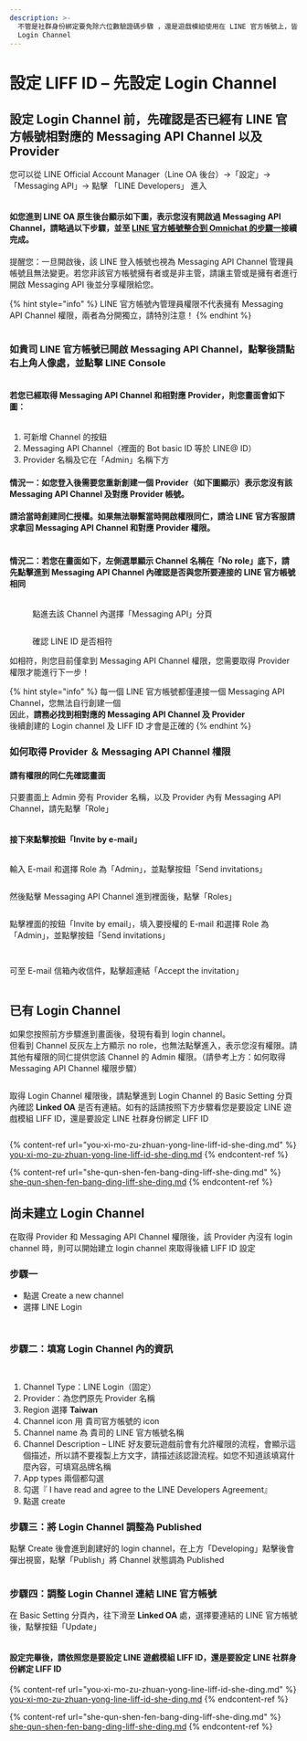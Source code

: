 ```yaml
---
description: >-
  不管是社群身份綁定要免除六位數驗證碼步驟 ，還是遊戲模組使用在 LINE 官方帳號上，皆需要先有 LIFF ID，設定 LIFF ID 前需要先設定好
  Login Channel
---
```


# 設定 LIFF ID – 先設定 Login Channel

## 設定 Login Channel 前，先確認是否已經有 LINE 官方帳號相對應的 Messaging API Channel 以及 Provider

您可以從 LINE Official Account Manager（Line OA 後台）->「設定」-> 「Messaging API」-> 點擊 「LINE Developers」 進入

<figure><img src="../../../../.gitbook/assets/截圖 2022-01-03 上午11.34.26.png" alt=""><figcaption></figcaption></figure>

#### 如您進到 LINE OA 原生後台顯示如下圖，表示您沒有開啟過 Messaging API Channel，請略過以下步驟，並至 [LINE 官方帳號整合到 Omnichat 的步驟一](line2.0.md#bu-zhou-yi)接續完成。

提醒您：一旦開啟後，該 LINE 登入帳號也視為 Messaging API Channel 管理員帳號且無法變更。若您非該官方帳號擁有者或是非主管，請讓主管或是擁有者進行開啟 Messaging API 後並分享權限給您。

{% hint style="info" %}
LINE 官方帳號內管理員權限不代表擁有 Messaging API Channel 權限，兩者為分開獨立，請特別注意！
{% endhint %}

<figure><img src="../../../../.gitbook/assets/LINE OA 尚未開啟 Messaging API Channel .png" alt=""><figcaption></figcaption></figure>

### 如貴司 LINE 官方帳號已開啟 Messaging API Channel，點擊後請點右上角人像處，並點擊 LINE Console

<figure><img src="../../../../.gitbook/assets/LINE Console.png" alt=""><figcaption></figcaption></figure>

#### 若您已經取得 Messaging API Channel 和相對應 Provider，則您畫面會如下圖：

<figure><img src="../../../../.gitbook/assets/截圖 2022-10-24 下午3.20.55.png" alt=""><figcaption></figcaption></figure>

1. 可新增 Channel 的按鈕
2. Messaging API Channel（裡面的 Bot basic ID 等於 LINE@ ID）
3. Provider 名稱及它在「Admin」名稱下方

#### 情況一：如您登入後需要您重新創建一個 Provider（如下圖顯示）表示您沒有該 Messaging API Channel 及對應 Provider 帳號。

#### 請洽當時創建同仁授權。如果無法聯繫當時開啟權限同仁，請洽 LINE 官方客服請求拿回 Messaging API Channel 和對應 Provider 權限。

<figure><img src="../../../../.gitbook/assets/LINE Console-1.png" alt=""><figcaption></figcaption></figure>

#### 情況二：若您在畫面如下，左側選單顯示 Channel 名稱在「No role」底下，請先點擊進到 Messaging API Channel 內確認是否與您所要連接的 LINE 官方帳號相同

<div><figure><img src="../../../../.gitbook/assets/截圖 2022-10-24 下午1.47.39.png" alt=""><figcaption><p>點進去該 Channel 內選擇「Messaging API」分頁</p></figcaption></figure> <figure><img src="../../../../.gitbook/assets/截圖 2022-10-24 下午1.53.33.png" alt=""><figcaption><p>確認 LINE ID 是否相符</p></figcaption></figure></div>

如相符，則您目前僅拿到 Messaging API Channel 權限，您需要取得 Provider 權限才能進行下一步！

{% hint style="info" %}
每一個 LINE 官方帳號都僅連接一個 Messaging API Channel，您無法自行創建一個\
因此，**請務必找到相對應的 Messaging API Channel 及 Provider**\
後續創建的 Login channel 及 LIFF ID 才會是正確的
{% endhint %}

### 如何取得 Provider ＆ Messaging API Channel 權限

#### 請有權限的同仁先確認畫面

只要畫面上 Admin 旁有 Provider 名稱，以及 Provider 內有 Messaging API Channel，請先點擊「Role」

<figure><img src="../../../../.gitbook/assets/截圖 2022-10-24 下午4.17.52.png" alt=""><figcaption></figcaption></figure>

#### 接下來點擊按鈕「Invite by e-mail」

<figure><img src="../../../../.gitbook/assets/截圖 2022-10-24 下午4.26.04.png" alt=""><figcaption></figcaption></figure>

輸入 E-mail 和選擇 Role 為「Admin」，並點擊按鈕「Send invitations」

<figure><img src="../../../../.gitbook/assets/截圖 2022-10-24 下午4.41.34.png" alt=""><figcaption></figcaption></figure>

然後點擊 Messaging API Channel 進到裡面後，點擊「Roles」

<figure><img src="../../../../.gitbook/assets/截圖 2022-10-24 下午5.29.51.png" alt=""><figcaption></figcaption></figure>

點擊裡面的按鈕「Invite by email」，填入要授權的 E-mail 和選擇 Role 為「Admin」，並點擊按鈕「Send invitations」

<figure><img src="../../../../.gitbook/assets/截圖 2022-10-24 下午5.39.12.png" alt=""><figcaption></figcaption></figure>

<figure><img src="../../../../.gitbook/assets/截圖 2022-10-24 下午4.41.34.png" alt=""><figcaption></figcaption></figure>

可至 E-mail 信箱內收信件，點擊超連結「Accept the invitation」

<figure><img src="../../../../.gitbook/assets/截圖 2022-10-24 下午5.42.56.png" alt=""><figcaption></figcaption></figure>

## 已有 Login Channel

如果您按照前方步驟進到畫面後，發現有看到 login channel。\
但看到 Channel 反灰左上方顯示 no role，也無法點擊進入，表示您沒有權限。請其他有權限的同仁提供您該 Channel 的 Admin 權限。（請參考上方：如何取得 Messaging API Channel 權限步驟）

<figure><img src="../../../../.gitbook/assets/截圖 2022-10-24 下午5.45.17.png" alt=""><figcaption></figcaption></figure>

取得 Login Channel 權限後，請點擊進到 Login Channel 的 Basic Setting 分頁內確認 **Linked OA** 是否有連結。如有的話請按照下方步驟看您是要設定 LINE 遊戲模組 LIFF ID，還是要設定 LINE 社群身份綁定 LIFF ID

<figure><img src="../../../../.gitbook/assets/截圖 2022-10-24 下午6.15.49.png" alt=""><figcaption></figcaption></figure>

{% content-ref url="you-xi-mo-zu-zhuan-yong-line-liff-id-she-ding.md" %}
[you-xi-mo-zu-zhuan-yong-line-liff-id-she-ding.md](you-xi-mo-zu-zhuan-yong-line-liff-id-she-ding.md)
{% endcontent-ref %}

{% content-ref url="she-qun-shen-fen-bang-ding-liff-she-ding.md" %}
[she-qun-shen-fen-bang-ding-liff-she-ding.md](she-qun-shen-fen-bang-ding-liff-she-ding.md)
{% endcontent-ref %}

## 尚未建立 Login Channel  <a href="#nothaveloginchannel" id="nothaveloginchannel"></a>

在取得 Provider 和 Messaging API Channel 權限後，該 Provider 內沒有 login channel 時，則可以開始建立 login channel 來取得後續 LIFF ID 設定

### 步驟一

* 點選 Create a new channel
* 選擇 LINE Login

<div><figure><img src="../../../../.gitbook/assets/截圖 2022-10-24 下午5.58.11.png" alt=""><figcaption></figcaption></figure> <figure><img src="../../../../.gitbook/assets/截圖 2022-10-24 下午5.58.40.png" alt=""><figcaption></figcaption></figure></div>

### 步驟二：填寫 Login Channel 內的資訊

<figure><img src="../../../../.gitbook/assets/截圖 2021-12-09 下午6.30.03.png" alt=""><figcaption></figcaption></figure>

<figure><img src="../../../../.gitbook/assets/截圖 2021-12-09 下午6.38.22 (1).png" alt=""><figcaption></figcaption></figure>

1. Channel Type：LINE Login（固定）
2. Provider：為您們原先 Provider 名稱
3. Region 選擇 **Taiwan**
4. Channel icon 用 貴司官方帳號的 icon
5. Channel name 為 貴司的 LINE 官方帳號名稱
6. Channel Description – LINE 好友要玩遊戲前會有允許權限的流程，會顯示這個描述，所以請不要複製上方文字，請描述該認證流程。如您不知道該填寫什麼內容，可填寫品牌名稱
7. App types 兩個都勾選
8. 勾選『 I have read and agree to the LINE Developers Agreement』
9. 點選 create

### 步驟三：將 Login Channel 調整為 Published

點擊 Create 後會進到創建好的 login channel，在上方「Developing」點擊後會彈出視窗，點擊「Publish」將 Channel 狀態調為 Published

<figure><img src="../../../../.gitbook/assets/截圖 2022-10-24 下午6.30.20.png" alt=""><figcaption></figcaption></figure>

### 步驟四：調整 Login Channel 連結 LINE 官方帳號

在 Basic Setting 分頁內，往下滑至 **Linked OA** 處，選擇要連結的 LINE 官方帳號後，點擊按鈕「Update」

<figure><img src="../../../../.gitbook/assets/截圖 2022-10-24 下午6.22.56.png" alt=""><figcaption></figcaption></figure>

#### 設定完畢後，請依照您是要設定 LINE 遊戲模組 LIFF ID，還是要設定 LINE 社群身份綁定 LIFF ID

{% content-ref url="you-xi-mo-zu-zhuan-yong-line-liff-id-she-ding.md" %}
[you-xi-mo-zu-zhuan-yong-line-liff-id-she-ding.md](you-xi-mo-zu-zhuan-yong-line-liff-id-she-ding.md)
{% endcontent-ref %}

{% content-ref url="she-qun-shen-fen-bang-ding-liff-she-ding.md" %}
[she-qun-shen-fen-bang-ding-liff-she-ding.md](she-qun-shen-fen-bang-ding-liff-she-ding.md)
{% endcontent-ref %}
